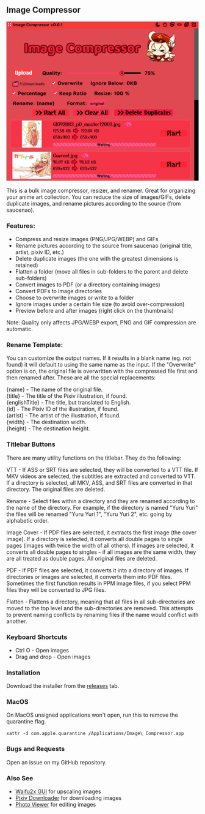 ## Image Compressor

<img src="assets/images/readme.png">

This is a bulk image compressor, resizer, and renamer. Great for organizing your anime art collection. You can reduce the size of images/GIFs, delete duplicate images, and rename pictures according to the source (from saucenao).

### Features:
- Compress and resize images (PNG/JPG/WEBP) and GIFs
- Rename pictures according to the source from saucenao (original title, artist, pixiv ID, etc.)
- Delete duplicate images (the one with the greatest dimensions is retained)
- Flatten a folder (move all files in sub-folders to the parent and delete sub-folders)
- Convert images to PDF (or a directory containing images)
- Convert PDFs to image directories
- Choose to overwrite images or write to a folder
- Ignore images under a certain file size (to avoid over-compression)
- Preview before and after images (right click on the thumbnails)

Note: Quality only affects JPG/WEBP export, PNG and GIF compression are automatic.

### Rename Template:
You can customize the output names. If it results in a blank name (eg. not found) it will default to using the same name as the input. If the "Overwrite" option is on, the original file is overwritten with the compressed file first and then renamed after. These are all the special replacements:

{name} - The name of the original file. \
{title} - The title of the Pixiv illustration, if found. \
{englishTitle} - The title, but translated to English. \
{id} - The Pixiv ID of the illustration, if found. \
{artist} - The artist of the illustration, if found. \
{width} - The destination width. \
{height} - The destination height.

### Titlebar Buttons
There are many utility functions on the titlebar. They do the following:

VTT - If ASS or SRT files are selected, they will be converted to a VTT file. If MKV videos are selected, the subtitles are
extracted and converted to VTT. If a directory is selected, all MKV, ASS, and SRT files are converted in that directory. The original files are deleted.

Rename - Select files within a directory and they are renamed according to the name of the directory. For example, if the directory is named 
"Yuru Yuri" the files will be renamed "Yuru Yuri 1", "Yuru Yuri 2", etc. going by alphabetic order.

Image Cover - If PDF files are selected, it extracts the first image (the cover image). If a directory is selected, it converts all double
pages to single pages (images with twice the width of all others). If images are selected, it converts all double pages to singles - if all images are the same width,
they are all treated as double pages. All original files are deleted.

PDF -  If PDF files are selected, it converts it into a directory of images. If directories or images are selected, it converts them into PDF files. Sometimes the first function results in PPM image files, if you select PPM files they will be converted to JPG files.

Flatten - Flattens a directory, meaning that all files in all sub-directories are moved to the top level and the sub-directories are removed. This
attempts to prevent naming conflicts by renaming files if the name would conflict with another.


### Keyboard Shortcuts
- Ctrl O - Open images
- Drag and drop - Open images

### Installation

Download the installer from the [releases](https://github.com/Moebits/Image-Compressor/releases) tab.

### MacOS

On MacOS unsigned applications won't open, run this to remove the quarantine flag.
```
xattr -d com.apple.quarantine /Applications/Image\ Compressor.app
```

### Bugs and Requests

Open an issue on my GitHub repository. 

### Also See

- [Waifu2x GUI](https://github.com/Moebits/Waifu2x-GUI) for upscaling images
- [Pixiv Downloader](https://github.com/Moebits/Pixiv-Downloader) for downloading images
- [Photo Viewer](https://github.com/Moebits/Photo-Viewer) for editing images

